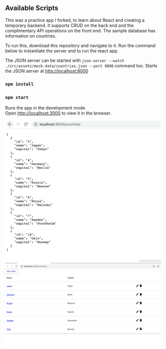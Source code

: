 ## Available Scripts

This was a practice app I forked, to learn about React and creating a temporary backend. It supports CRUD on the back end and the complimentary API operations on the front end. The sample database has information on countries. 

To run this, download this repository and navigate to it. Run the command below to instantiate the server and to run the react app. 

The JSON server can be started with `json-server --watch ./src/assets/mock-data/countries.json --port 8000` command too. Starts the JSON server at [http://localhost:8000](http://localhost:8000)

### `npm install`
### `npm start`

Runs the app in the development mode.<br />
Open [http://localhost:3000](http://localhost:3000) to view it in the browser.



![1](1.png)
![2](2.png)


